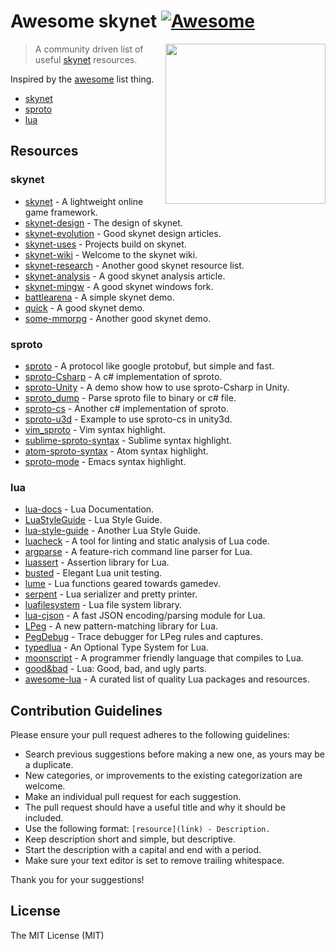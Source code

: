 Awesome skynet [![Awesome](https://cdn.rawgit.com/sindresorhus/awesome/d7305f38d29fed78fa85652e3a63e154dd8e8829/media/badge.svg)](https://github.com/sindresorhus/awesome)
==========================================================================================================================================================================

[<img src="https://github.com/cloudwu/skynet/wiki/image/skynet.png" align="right" width="256">](https://github.com/cloudwu/skynet)

> A community driven list of useful [skynet](https://github.com/cloudwu/skynet) resources.

Inspired by the [awesome](https://github.com/sindresorhus/awesome) list thing.

-	[skynet](#skynet)
-	[sproto](#sproto)
-	[lua](#lua)

Resources
---------

### skynet

-	[skynet](https://github.com/cloudwu/skynet) - A lightweight online game framework.
-	[skynet-design](http://blog.codingnow.com/2012/09/the_design_of_skynet.html) - The design of skynet.
-	[skynet-evolution](http://blog.codingnow.com/eo/skynet) - Good skynet design articles.
-	[skynet-uses](https://github.com/cloudwu/skynet/wiki/Uses) - Projects build on skynet.
-	[skynet-wiki](https://github.com/cloudwu/skynet/wiki) - Welcome to the skynet wiki.
-	[skynet-research](http://forthxu.com/blog/skynet.html) - Another good skynet resource list.
-	[skynet-analysis](http://blog.csdn.net/xiarendeniao/article/details/38613161) - A good skynet analysis article.
-	[skynet-mingw](https://github.com/dpull/skynet-mingw) - A good skynet windows fork.
-	[battlearena](https://github.com/cloudwu/battlearena) - A simple skynet demo.
-	[quick](https://github.com/charleeli/quick) - A good skynet demo.
-	[some-mmorpg](https://github.com/jintiao/some-mmorpg) - Another good skynet demo.

### sproto

-	[sproto](https://github.com/cloudwu/sproto) - A protocol like google protobuf, but simple and fast.
-	[sproto-Csharp](https://github.com/lvzixun/sproto-Csharp) - A c# implementation of sproto.
-	[sproto-Unity](https://github.com/m2q1n9/sproto-Unity) - A demo show how to use sproto-Csharp in Unity.
-	[sproto_dump](https://github.com/lvzixun/sproto_dump) - Parse sproto file to binary or c# file.
-	[sproto-cs](https://github.com/jintiao/sproto-cs) - Another c# implementation of sproto.
-	[sproto-u3d](https://github.com/jintiao/sproto-u3d) - Example to use sproto-cs in unity3d.
-	[vim_sproto](https://github.com/spin6lock/vim_sproto) - Vim syntax highlight.
-	[sublime-sproto-syntax](https://github.com/lvzixun/sublime-sproto-syntax) - Sublime syntax highlight.
-	[atom-sproto-syntax](https://github.com/m2q1n9/atom-sproto-syntax) - Atom syntax highlight.
-	[sproto-mode](https://github.com/m2q1n9/sproto-mode) - Emacs syntax highlight.

### lua

-	[lua-docs](http://www.lua.org/docs.html) - Lua Documentation.
-	[LuaStyleGuide](http://lua-users.org/wiki/LuaStyleGuide) - Lua Style Guide.
-	[lua-style-guide](https://github.com/Olivine-Labs/lua-style-guide) - Another Lua Style Guide.
-	[luacheck](https://github.com/mpeterv/luacheck) - A tool for linting and static analysis of Lua code.
-	[argparse](https://github.com/mpeterv/argparse) - A feature-rich command line parser for Lua.
-	[luassert](https://github.com/Olivine-Labs/luassert) - Assertion library for Lua.
-	[busted](https://github.com/Olivine-Labs/busted) - Elegant Lua unit testing.
-	[lume](https://github.com/rxi/lume) - Lua functions geared towards gamedev.
-	[serpent](https://github.com/pkulchenko/serpent) - Lua serializer and pretty printer.
-	[luafilesystem](https://github.com/keplerproject/luafilesystem) - Lua file system library.
-	[lua-cjson](https://github.com/cloudwu/lua-cjson) - A fast JSON encoding/parsing module for Lua.
-	[LPeg](http://www.inf.puc-rio.br/~roberto/lpeg) - A new pattern-matching library for Lua.
-	[PegDebug](https://github.com/pkulchenko/PegDebug) - Trace debugger for LPeg rules and captures.
-	[typedlua](https://github.com/andremm/typedlua) - An Optional Type System for Lua.
-	[moonscript](https://github.com/leafo/moonscript) - A programmer friendly language that compiles to Lua.
-	[good&bad](http://notebook.kulchenko.com/programming/lua-good-different-bad-and-ugly-parts) - Lua: Good, bad, and ugly parts.
-	[awesome-lua](https://github.com/LewisJEllis/awesome-lua) - A curated list of quality Lua packages and resources.

Contribution Guidelines
-----------------------

Please ensure your pull request adheres to the following guidelines:

-	Search previous suggestions before making a new one, as yours may be a duplicate.
-	New categories, or improvements to the existing categorization are welcome.
-	Make an individual pull request for each suggestion.
-	The pull request should have a useful title and why it should be included.
-	Use the following format: `[resource](link) - Description.`
-	Keep description short and simple, but descriptive.
-	Start the description with a capital and end with a period.
-	Make sure your text editor is set to remove trailing whitespace.

Thank you for your suggestions!

License
-------

The MIT License (MIT)
